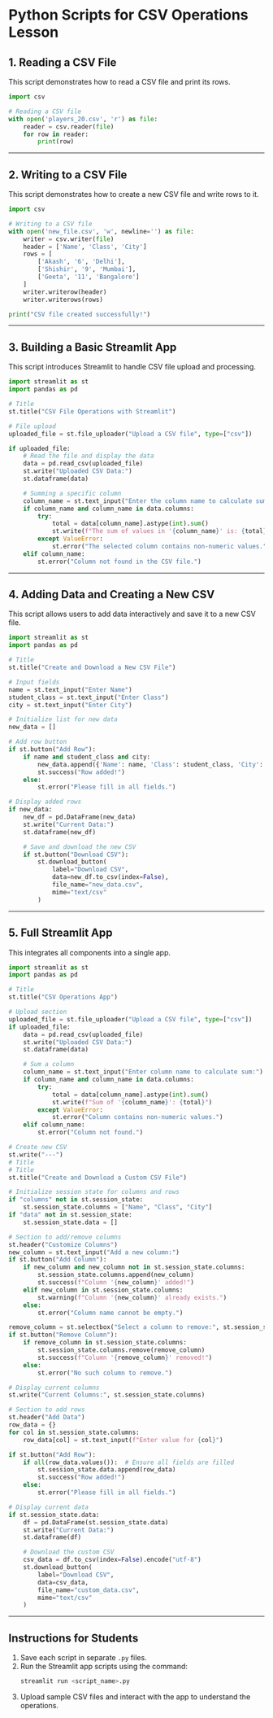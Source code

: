 
# Python Scripts for CSV Operations Lesson

## 1. Reading a CSV File

This script demonstrates how to read a CSV file and print its rows.

```python
import csv

# Reading a CSV file
with open('players_20.csv', 'r') as file:
    reader = csv.reader(file)
    for row in reader:
        print(row)
```
---

## 2. Writing to a CSV File

This script demonstrates how to create a new CSV file and write rows to it.

```python
import csv

# Writing to a CSV file
with open('new_file.csv', 'w', newline='') as file:
    writer = csv.writer(file)
    header = ['Name', 'Class', 'City']
    rows = [
        ['Akash', '6', 'Delhi'],
        ['Shishir', '9', 'Mumbai'],
        ['Geeta', '11', 'Bangalore']
    ]
    writer.writerow(header)
    writer.writerows(rows)

print("CSV file created successfully!")
```
---

## 3. Building a Basic Streamlit App

This script introduces Streamlit to handle CSV file upload and processing.

```python
import streamlit as st
import pandas as pd

# Title
st.title("CSV File Operations with Streamlit")

# File upload
uploaded_file = st.file_uploader("Upload a CSV file", type=["csv"])

if uploaded_file:
    # Read the file and display the data
    data = pd.read_csv(uploaded_file)
    st.write("Uploaded CSV Data:")
    st.dataframe(data)

    # Summing a specific column
    column_name = st.text_input("Enter the column name to calculate sum:")
    if column_name and column_name in data.columns:
        try:
            total = data[column_name].astype(int).sum()
            st.write(f"The sum of values in '{column_name}' is: {total}")
        except ValueError:
            st.error("The selected column contains non-numeric values.")
    elif column_name:
        st.error("Column not found in the CSV file.")
```
---

## 4. Adding Data and Creating a New CSV

This script allows users to add data interactively and save it to a new CSV file.

```python
import streamlit as st
import pandas as pd

# Title
st.title("Create and Download a New CSV File")

# Input fields
name = st.text_input("Enter Name")
student_class = st.text_input("Enter Class")
city = st.text_input("Enter City")

# Initialize list for new data
new_data = []

# Add row button
if st.button("Add Row"):
    if name and student_class and city:
        new_data.append({'Name': name, 'Class': student_class, 'City': city})
        st.success("Row added!")
    else:
        st.error("Please fill in all fields.")

# Display added rows
if new_data:
    new_df = pd.DataFrame(new_data)
    st.write("Current Data:")
    st.dataframe(new_df)

    # Save and download the new CSV
    if st.button("Download CSV"):
        st.download_button(
            label="Download CSV",
            data=new_df.to_csv(index=False),
            file_name="new_data.csv",
            mime="text/csv"
        )
```
---

## 5. Full Streamlit App

This integrates all components into a single app.

```python
import streamlit as st
import pandas as pd

# Title
st.title("CSV Operations App")

# Upload section
uploaded_file = st.file_uploader("Upload a CSV file", type=["csv"])
if uploaded_file:
    data = pd.read_csv(uploaded_file)
    st.write("Uploaded CSV Data:")
    st.dataframe(data)

    # Sum a column
    column_name = st.text_input("Enter column name to calculate sum:")
    if column_name and column_name in data.columns:
        try:
            total = data[column_name].astype(int).sum()
            st.write(f"Sum of '{column_name}': {total}")
        except ValueError:
            st.error("Column contains non-numeric values.")
    elif column_name:
        st.error("Column not found.")

# Create new CSV
st.write("---")
# Title
# Title
st.title("Create and Download a Custom CSV File")

# Initialize session state for columns and rows
if "columns" not in st.session_state:
    st.session_state.columns = ["Name", "Class", "City"]
if "data" not in st.session_state:
    st.session_state.data = []

# Section to add/remove columns
st.header("Customize Columns")
new_column = st.text_input("Add a new column:")
if st.button("Add Column"):
    if new_column and new_column not in st.session_state.columns:
        st.session_state.columns.append(new_column)
        st.success(f"Column '{new_column}' added!")
    elif new_column in st.session_state.columns:
        st.warning(f"Column '{new_column}' already exists.")
    else:
        st.error("Column name cannot be empty.")

remove_column = st.selectbox("Select a column to remove:", st.session_state.columns)
if st.button("Remove Column"):
    if remove_column in st.session_state.columns:
        st.session_state.columns.remove(remove_column)
        st.success(f"Column '{remove_column}' removed!")
    else:
        st.error("No such column to remove.")

# Display current columns
st.write("Current Columns:", st.session_state.columns)

# Section to add rows
st.header("Add Data")
row_data = {}
for col in st.session_state.columns:
    row_data[col] = st.text_input(f"Enter value for {col}")

if st.button("Add Row"):
    if all(row_data.values()):  # Ensure all fields are filled
        st.session_state.data.append(row_data)
        st.success("Row added!")
    else:
        st.error("Please fill in all fields.")

# Display current data
if st.session_state.data:
    df = pd.DataFrame(st.session_state.data)
    st.write("Current Data:")
    st.dataframe(df)

    # Download the custom CSV
    csv_data = df.to_csv(index=False).encode("utf-8")
    st.download_button(
        label="Download CSV",
        data=csv_data,
        file_name="custom_data.csv",
        mime="text/csv"
    )
```
---

## Instructions for Students

1. Save each script in separate `.py` files.
2. Run the Streamlit app scripts using the command:
   ```bash
   streamlit run <script_name>.py
   ```
3. Upload sample CSV files and interact with the app to understand the operations.

